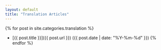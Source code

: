 ```yaml
---
layout: default
title: "Translation Articles"
---
```


{% for post in site.categories.translation %}
- [{{ post.title }}]({{ post.url }}) ({{ post.date | date: "%Y-%m-%d" }})
{% endfor %}
